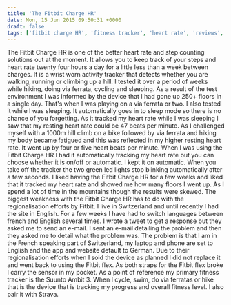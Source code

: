 ```yaml
---
title: 'The Fitbit Charge HR'
date: Mon, 15 Jun 2015 09:50:31 +0000
draft: false
tags: ['fitbit charge HR', 'fitness tracker', 'heart rate', 'reviews', 'step counter', 'tech related', 'Via Ferrata']
---
```


The Fitbit Charge HR is one of the better heart rate and step counting solutions out at the moment. It allows you to keep track of your steps and heart rate twenty four hours a day for a little less than a week between charges. It is a wrist worn activity tracker that detects whether you are walking, running or climbing up a hill. I tested it over a period of weeks while hiking, doing via ferrata, cycling and sleeping. As a result of the test environment I was informed by the device that I had gone up 250+ floors in a single day. That's when I was playing on a via ferrata or two. I also tested it while I was sleeping. It automatically goes in to sleep mode so there is no chance of you forgetting. As it tracked my heart rate while I was sleeping I saw that my resting heart rate could be 47 beats per minute. As I challenged myself with a 1000m hill climb on a bike followed by via ferrata and hiking my body became fatigued and this was reflected in my higher resting heart rate. It went up by four or five heart beats per minute. When I was using the Fitbit Charge HR I had it automatically tracking my heart rate but you can choose whether it is on/off or automatic. I kept it on automatic. When you take off the tracker the two green led lights stop blinking automatically after a few seconds. I liked having the Fitbit Charge HR for a few weeks and liked that it tracked my heart rate and showed me how many floors I went up. As I spend a lot of time in the mountains though the results were skewed. The biggest weakness with the Fitbit Charge HR has to do with the regionalisation efforts by Fitbit. I live in Switzerland and until recently I had the site in English. For a few weeks I have had to switch languages between french and English several times. I wrote a tweet to get a response but they asked me to send an e-mail. I sent an e-mail detailing the problem and then they asked me to detail what the problem was. The problem is that I am in the French speaking part of Switzerland, my laptop and phone are set to English and the app and website default to German. Due to their regionalisation efforts when I sold the device as planned I did not replace it and went back to using the Fitbit flex. As both straps for the Fitbit flex broke I carry the sensor in my pocket. As a point of reference my primary fitness tracker is the Suunto Ambit 3. When I cycle, swim, do via ferratas or hike that is the device that is tracking my progress and overall fitness level. I also pair it with Strava.